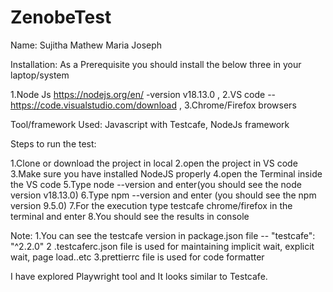 # ZenobeTest
Name: Sujitha Mathew Maria Joseph

Installation: As a Prerequisite you should install the below three in your laptop/system

1.Node Js https://nodejs.org/en/ -version v18.13.0 , 2.VS code -- https://code.visualstudio.com/download , 3.Chrome/Firefox browsers

Tool/framework Used: Javascript with Testcafe, NodeJs framework

Steps to run the test:

1.Clone or download the project in local 2.open the project in VS code 3.Make sure you have installed NodeJS properly 4.open the Terminal inside the VS code 5.Type node --version and enter(you should see the node version v18.13.0) 6.Type npm --version and enter (you should see the npm version 9.5.0) 7.For the execution type testcafe chrome/firefox in the terminal and enter 8.You should see the results in console

Note: 1.You can see the testcafe version in package.json file -- "testcafe": "^2.2.0" 2 .testcaferc.json file is used for maintaining implicit wait, explicit wait, page load..etc 3.prettierrc file is used for code formatter

I have explored Playwright tool and It looks similar to Testcafe.
